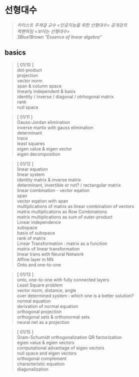 # 선형대수 
> *카이스트 주재걸 교수 <인공지능을 위한 선형대수> 공개강의*    
> *혁펜하임 <보이는 선형대수>*    
> *3Blue1Brown* *"Essence of linear algebra"*


## basics
> [ 01/10 ]     
> dot-product   
> projection     
> vector norm    
> span & column space    
> linearly independent & basis    
> identity / inverse / diagonal / otrhogonal matrix    
> rank    
> null space 

> [ 01/11 ]   
> Gauss-Jordan elimination    
> inverse martix with gauss elimination    
> determinant     
> trace    
> least squares    
> eigen value & eigen vector   
> eigen decomposition    
>     

> [ 01/12 ]     
> linear equation    
> linear system    
> identity matrix & inverse matrix      
> determinant, invertible or not? / rectangular matrix    
> linear combination - vector eqation    
> span   
> vector eqation with span    
> multiplications of matrix as linear combination of vectors   
> matrix multiplications as Row Combinations    
> matrix multiplications as sum of outer-product   
> Linear independence   
> subspace    
> basis of subspace    
> rank of matrix   
> Linear Transformation : matrix as a function     
> matrix of linear transformation   
> linear trans with Neural Network   
> Affine layer in NN   
> Onto and one-to-one   

> [ 01/13 ]  
> onto, one-to-one with fully connected layers   
> Least Square problem   
> vector norm, distance, angle    
> over determined system : which one is a better solution?      
> normal equation  
> derivation of normal equation   
> orthogonal projection    
> orthogonal sets & orthonormal sets   
> neural net as a projection   

> [ 01/15 ]  
> Gram-Schumidt orthogonalization
> QR factorization   
> egien value & egien vectors    
> computational advantage of eigen vectors      
> null space and eigen vectors   
> orthogonal complement    
> characteristic equation     
> diagonalization       


